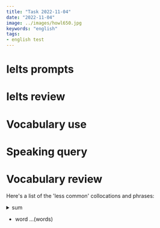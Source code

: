 ```yaml
---
title: "Task 2022-11-04"
date: "2022-11-04"
image: ../images/howl650.jpg
keywords: "english"
tags:
- english test
---
```

# Ielts prompts
# Ielts review

# Vocabulary use
# Speaking query
# Vocabulary review
Here's a list of the 'less common' collocations and phrases:

<details><summary>sum</summary>
word <br>
</details>

* word ...(words)



